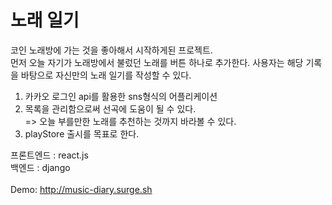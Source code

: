 # 노래 일기

코인 노래방에 가는 것을 좋아해서 시작하게된 프로젝트.<br/>
먼저 오늘 자기가 노래방에서 불렀던 노래를 버튼 하나로 추가한다. 사용자는
해당 기록을 바탕으로 자신만의 노래 일기를 작성할 수 있다.<br/>
1. 카카오 로그인 api를 활용한 sns형식의 어플리케이션
2. 목록을 관리함으로써 선곡에 도움이 될 수 있다.<br/>
=> 오늘 부를만한 노래를 추천하는 것까지 바라볼 수 있다.
3. playStore 출시를 목표로 한다.

프론트엔드 : react.js<br/>
백엔드 : django<br/><br/>
Demo: http://music-diary.surge.sh<br/>